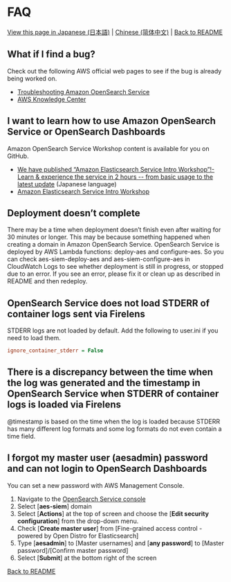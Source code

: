 # FAQ

[View this page in Japanese (日本語)](faq_ja.md) | [Chinese (简体中文)](faq_zh-cn.md) | [Back to README](../README.md)

## What if I find a bug?

Check out the following AWS official web pages to see if the bug is already being worked on.

* [Troubleshooting Amazon OpenSearch Service](https://docs.aws.amazon.com/opensearch-service/latest/developerguide/handling-errors.html)
* [AWS Knowledge Center](https://aws.amazon.com/premiumsupport/knowledge-center/#Amazon_OpenSearch_Service)

## I want to learn how to use Amazon OpenSearch Service or OpenSearch Dashboards

Amazon OpenSearch Service Workshop content is available for you on GitHub.

* [We have published “Amazon Elasticsearch Service Intro Workshop”!- Learn & experience the service in 2 hours -- from basic usage to the latest update](https://aws.amazon.com/jp/blogs/news/amazon-elasticsearch-service-hands-on/) (Japanese language)
* [Amazon Elasticsearch Service Intro Workshop](https://github.com/aws-samples/amazon-elasticsearch-intro-workshop/blob/master/README.md)

## Deployment doesn’t complete

There may be a time when deployment doesn’t finish even after waiting for 30 minutes or longer. This may be because something happened when creating a domain in Amazon OpenSearch Service. OpenSearch Service is deployed by AWS Lambda functions: deploy-aes and configure-aes. So you can check aes-siem-deploy-aes and aes-siem-configure-aes in CloudWatch Logs to see whether deployment is still in progress, or stopped due to an error. If you see an error, please fix it or clean up as described in README and then redeploy.

## OpenSearch Service does not load STDERR of container logs sent via Firelens

STDERR logs are not loaded by default. Add the following to user.ini if you need to load them.

```ini
ignore_container_stderr = False
```

## There is a discrepancy between the time when the log was generated and the timestamp in OpenSearch Service when STDERR of container logs is loaded via Firelens

@timestamp is based on the time when the log is loaded because STDERR has many different log formats and some log formats do not even contain a time field.

## I forgot my master user (aesadmin) password and can not login to OpenSearch Dashboards

You can set a new password with AWS Management Console.

1. Navigate to the [OpenSearch Service console](https://console.aws.amazon.com/es/home?)
1. Select [**aes-siem**] domain
1. Select [**Actions**] at the top of screen and choose the [**Edit security configuration**] from the drop-down menu.
1. Check [**Create master user**] from [Fine-grained access control - powered by Open Distro for Elasticsearch]
1. Type [**aesadmin**] to [Master usernames] and [**any password**] to [Master password]/[Confirm master password]
1. Select [**Submit**] at the bottom right of the screen

[Back to README](../README.md)
